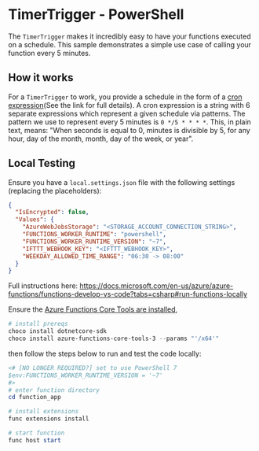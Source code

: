 # TimerTrigger - PowerShell

The `TimerTrigger` makes it incredibly easy to have your functions executed on a schedule. This sample demonstrates a simple use case of calling your function every 5 minutes.

## How it works

For a `TimerTrigger` to work, you provide a schedule in the form of a [cron expression](https://en.wikipedia.org/wiki/Cron#CRON_expression)(See the link for full details). A cron expression is a string with 6 separate expressions which represent a given schedule via patterns. The pattern we use to represent every 5 minutes is `0 */5 * * * *`. This, in plain text, means: "When seconds is equal to 0, minutes is divisible by 5, for any hour, day of the month, month, day of the week, or year".

## Local Testing

Ensure you have a `local.settings.json` file with the following settings (replacing the placeholders):

```json
{
  "IsEncrypted": false,
  "Values": {
    "AzureWebJobsStorage": "<STORAGE_ACCOUNT_CONNECTION_STRING>",
    "FUNCTIONS_WORKER_RUNTIME": "powershell",
    "FUNCTIONS_WORKER_RUNTIME_VERSION": "~7",
    "IFTTT_WEBHOOK_KEY": "<IFTTT_WEBHOOK_KEY>",
    "WEEKDAY_ALLOWED_TIME_RANGE": "06:30 -> 08:00"
  }
}
```

Full instructions here: https://docs.microsoft.com/en-us/azure/azure-functions/functions-develop-vs-code?tabs=csharp#run-functions-locally

Ensure the [Azure Functions Core Tools are installed](https://docs.microsoft.com/en-us/azure/azure-functions/functions-run-local?tabs=windows%2Ccsharp%2Cbash#install-the-azure-functions-core-tools), 

```powershell
# install prereqs
choco install dotnetcore-sdk
choco install azure-functions-core-tools-3 --params "'/x64'"
```

then follow the steps below to run and test
the code locally:

```powershell
<# [NO LONGER REQUIRED?] set to use PowerShell 7
$env:FUNCTIONS_WORKER_RUNTIME_VERSION = '~7'
#>
# enter function directory
cd function_app

# install extensions
func extensions install

# start function
func host start
```
